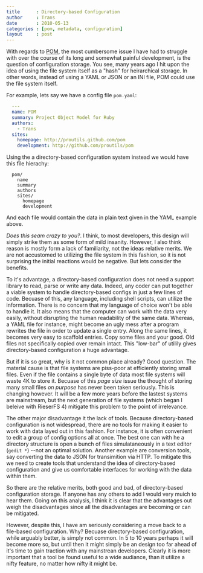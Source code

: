 ```yaml
---
title      : Directory-based Configuration
author     : Trans
date       : 2010-05-13
categories : [pom, metadata, configuration]
layout     : post
---
```


With regards to <a href="http://proutils.github.com/pom">POM</a>, 
the most cumbersome issue I have had to struggle with over the course
of its long and somewhat painful development, is the question of
configuration storage. You see, many years ago I hit upon the idea of
using the file system itself as a "hash" for heirarchical storage.
In other words, instead of using a YAML or JSON or an INI file, POM could
use the file system itself.

For example, lets say we have a config file `pom.yaml`:

```yaml
  ---
  name: POM
  summary: Project Object Model for Ruby
  authors:
    - Trans
  sites:
    homepage: http://proutils.github.com/pom
    development: http://github.com/proutils/pom
```

Using the a directory-based configuration system instead
we would have this file hierachy:

```
  pom/
    name
    summary
    authors
    sites/
      homepage
      development
```

And each file would contain the data in plain text given in the YAML example above.

<i>Does this seam crazy to you?</i>. I think, to most developers, this design will simply strike them as some form of mild insanity. However, I also think reason is mostly form a lack of familiarity, not the ideas relative merits. We are not accustomed to utilizing the file system in this fashion, so it is not surprising the initial reactions would be negative. But lets consider the benefits.

To it's advantage, a directory-based configuration does not need a support library to read, parse or write any data. Indeed, any coder can put together a viable system to handle directory-based configs in just a few lines of code. Becuase of this, any language, including shell scripts, can utilize the information. There is no concern that my language of choice won't be able to handle it. It also means that the computer can work with the data very easily, without disrupting the human readability of the same data. Whereas, a YAML file for instance, might become an ugly mess after a program rewrites the file in order to update a single entry. Along the same lines, it becomes very easy to scaffold entries. Copy some files and your good. Old files not specifically copied over remain intact. This "low-bar" of utilily gives directory-based configuration a huge advantage.

But if it is so great, why is it not common place already? Good question. The material cause is that file systems are piss-poor at efficiently storing small files. Even if the file contains a single byte of data most file systems will waste 4K to store it. Becuase of this <i>page size</i> issue the thought of storing many small files <i>on purpose</i> has never been taken seriously. This is changing however. It will be a few more years before the lastest systems are mainstream, but the next generation of file systems (which began I beleive with RieserFS 4) mitigate this problem to the point of irrelevance.

The other major disadvantage it the lack of tools. Because directory-based configuration is not widespread, there are no tools for making it easier to work with data layed out in this fashion. For instance, it is often convenient to edit a group of config options all at once. The best one can with he a directory structure is open a bunch of files simulataneously in a text editor (<code>gedit *</code>) --not an optimal solution. Another example are conversion tools, say converting the data to JSON for transimition via HTTP. To mitigate this we need to create tools that understand the idea of directory-based configuration and give us comfortable interfaces for working with the data within them.

So there are the relative merits, both good and bad, of directory-based configuration storage. If anyone has any others to add I would very muich to hear them. Going on this analysis, I think it is clear that the advantages out weigh the disadvantages since all the disadvantages are becoming or can be mitigated.

However, despite this, I have am seriously considering a move back to a file-based configuration. Why? Becuase directory-based configuration, while arguably better, is simply not common. In 5 to 10 years perhaps it will become more so, but until then it might simply be an design too far ahead of it's time to gain traction with any mainstrean developers. Clearly it is more important that a tool be found useful to a wide audiance, than it utilize a nifty feature, no matter how nifty it might be.

